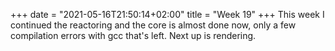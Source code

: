 +++
date = "2021-05-16T21:50:14+02:00"
title = "Week 19"
+++
This week I continued the reactoring and the core is almost done now, only a few compilation errors with gcc that's left. Next up is rendering.
